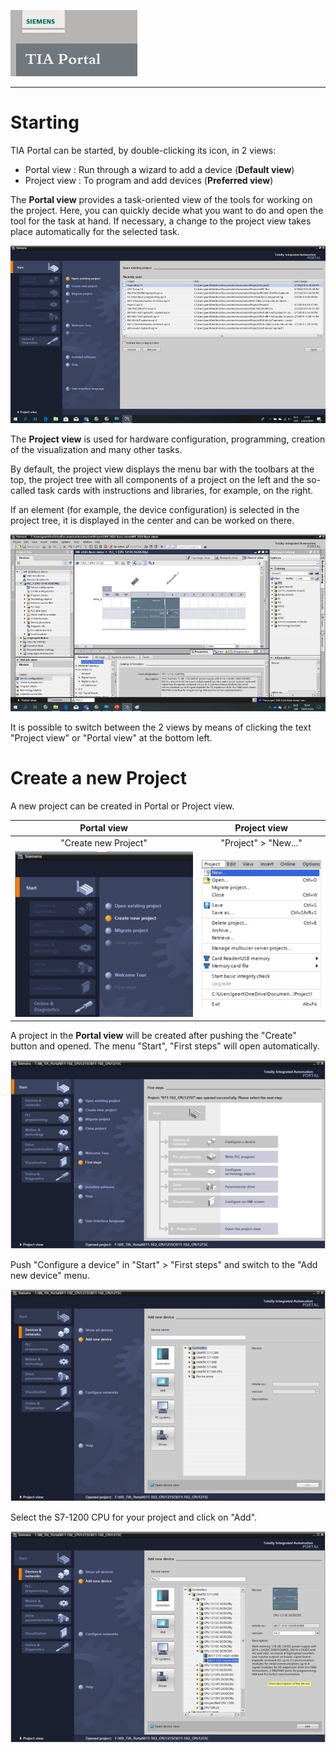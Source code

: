 ![](../Ad03/Images/Logo_Siemens_TIA_Portal.jpg)
_____________________________________
# Starting
TIA Portal can be started, by double-clicking its icon, in 2 views:
- Portal view : Run through a wizard to add a device (**Default view**)
- Project view : To program and add devices (**Preferred view**)

The **Portal view** provides a task-oriented view of the tools for working on the project. Here, you can quickly decide what you want to do and open the tool for the task at hand. If necessary, a change to the project view takes place automatically for the selected task.

![Portal view](../Ad03/Images/TIA_Portal_View.jpg "Portal View")

The **Project view** is used for hardware configuration, programming, creation of the visualization and many other tasks.

By default, the project view displays the menu bar with the toolbars at the top, the project tree with all components of a project on the left and the so-called task cards with instructions and libraries, for example, on the right.

If an element (for example, the device configuration) is selected in the project tree, it is displayed in the center and can be worked on there.

![Project view](../Ad03/Images/TIA_Project_View.jpg "Project View")

It is possible to switch between the 2 views by means of clicking the text "Project view" or "Portal view" at the bottom left.

# Create a new Project
A new project can be created in Portal or Project view.

Portal view  |  Project view
:--:|:--:
"Create new Project"  |  "Project" > "New..."
![Create new TIA Project](../Ad03/Images/Create_new_project.jpg) | ![New TIA Project](../Ad03/Images/TIA_new_project.jpg)

A project in the **Portal view** will be created after pushing the "Create" button and opened. The menu "Start", "First steps" will open automatically.

![First steps](../Ad03/Images/First_steps.jpg)

Push "Configure a device" in "Start" > "First steps" and switch to the "Add new device" menu.

![Add new device](../Ad03/Images/Add_new_device.jpg)

Select the S7-1200 CPU for your project and click on "Add".

![Select new device](../Ad03/Images/Select_new_device.jpg)
